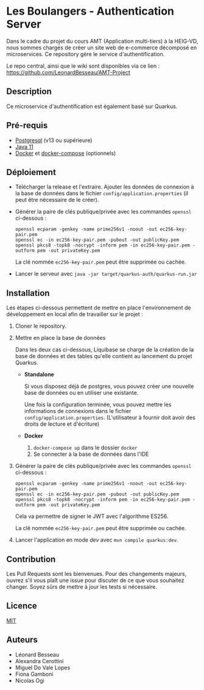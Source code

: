# Les Boulangers - Authentication Server

Dans le cadre du projet du cours AMT (Application multi-tiers) à la HEIG-VD, nous sommes chargés de créer un site web de e-commerce décomposé en microservices. Ce repository gère le service d'authentification.

Le repo central, ainsi que le wiki sont disponibles via ce lien : https://github.com/LeonardBesseau/AMT-Project 

## Description

Ce microservice d'authentification est également basé sur Quarkus.

## Pré-requis

- [Postgresql](https://www.postgresql.org/download/) (v13 ou supérieure)
- [Java 11](https://adoptopenjdk.net/installation.html)
- [Docker](https://docs.docker.com/get-docker/) et [docker-compose](https://docs.docker.com/compose/install/) (optionnels)

## Déploiement

- Télécharger la release et l'extraire. Ajouter les données de connexion à la base de données dans le fichier `config/application.properties` (il peut être nécessaire de le créer).

- Générer la paire de clés publique/privée avec les commandes `openssl` ci-dessous :

  ```
  openssl ecparam -genkey -name prime256v1 -noout -out ec256-key-pair.pem
  openssl ec -in ec256-key-pair.pem -pubout -out publicKey.pem
  openssl pkcs8 -topk8 -nocrypt -inform pem -in ec256-key-pair.pem -outform pem -out privateKey.pem
  ```

  La clé nommée `ec256-key-pair.pem` peut être supprimée ou cachée.

- Lancer le serveur avec `java -jar target/quarkus-auth/quarkus-run.jar` 


## Installation

Les étapes ci-dessous permettent de mettre en place l'environnement de développement en local afin de travailler sur le projet :

1. Cloner le repository. 

2. Mettre en place la base de données
   
   Dans les deux cas ci-dessous, Liquibase se charge de la création de la base de données et des tables qu'elle contient au lancement du projet Quarkus.
   
   - **Standalone**

      Si vous disposez déjà de postgres, vous pouvez créer une nouvelle base de données ou en utiliser une existante.

      Une fois la configuration terminée, vous pouvez mettre les informations de connexions dans le fichier `config/application.properties`. (L'utilisateur à fournir doit avoir des droits de lecture et d'écriture)

   - **Docker**
     1. `docker-compose up` dans le dossier `docker`
     2. Se connecter à la base de données dans l'IDE

3. Générer la paire de clés publique/privée avec les commandes `openssl` ci-dessous :

   ```
   openssl ecparam -genkey -name prime256v1 -noout -out ec256-key-pair.pem
   openssl ec -in ec256-key-pair.pem -pubout -out publicKey.pem
   openssl pkcs8 -topk8 -nocrypt -inform pem -in ec256-key-pair.pem -outform pem -out privateKey.pem
   ```

   Cela va permettre de signer le JWT avec l'algorithme ES256.

   La clé nommée `ec256-key-pair.pem` peut être supprimée ou cachée.

4. Lancer l'application en mode *dev* avec `mvn compile quarkus:dev`.


## Contribution

Les Pull Requests sont les bienvenues. Pour des changements majeurs, ouvrez s'il vous plaît une issue pour discuter de ce que vous souhaitez changer.
Soyez sûrs de mettre à jour les tests si nécessaire.

## Licence

[MIT](https://choosealicense.com/licenses/mit/)

## Auteurs

- Léonard Besseau
- Alexandra Cerottini
- Miguel Do Vale Lopes
- Fiona Gamboni
- Nicolas Ogi

